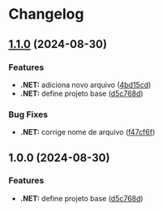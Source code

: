 # Changelog

## [1.1.0](https://github.com/renebentes/release-please/compare/v1.0.0...v1.1.0) (2024-08-30)


### Features

* **.NET:** adiciona novo arquivo ([4bd15cd](https://github.com/renebentes/release-please/commit/4bd15cd9e7d3520ad18869b377ae77e3688d945d))
* **.NET:** define projeto base ([d5c768d](https://github.com/renebentes/release-please/commit/d5c768d302ea4b9d91333c9cd819f65338a4d390))


### Bug Fixes

* **.NET:** corrige nome de arquivo ([f47cf6f](https://github.com/renebentes/release-please/commit/f47cf6f2cb088892be5b8c05d6fa85b80fd66ad7))

## 1.0.0 (2024-08-30)


### Features

* **.NET:** define projeto base ([d5c768d](https://github.com/renebentes/release-please/commit/d5c768d302ea4b9d91333c9cd819f65338a4d390))
